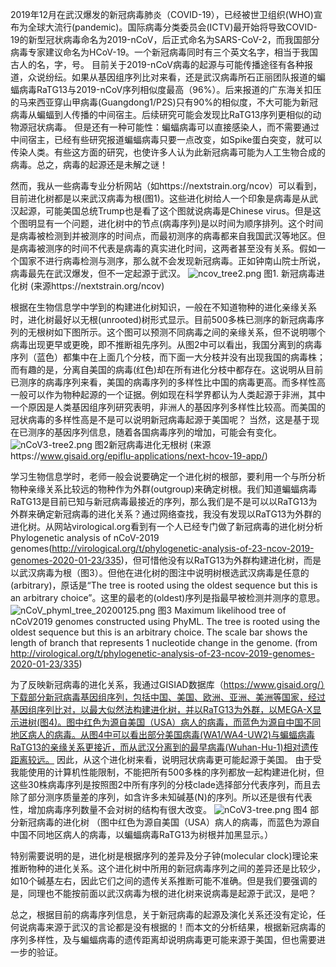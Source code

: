 2019年12月在武汉爆发的新冠病毒肺炎（COVID-19），已经被世卫组织(WHO)宣布为全球大流行(pandemic)。国际病毒分类委员会(ICTV)最开始将导致COVID-19的新型冠状病毒命名为2019-nCoV，后正式命名为SARS-CoV-2，而我国部分病毒专家建议命名为HCoV-19。一个新冠病毒同时有三个英文名字，相当于我国古人的名，字，号。
目前关于2019-nCoV病毒的起源与可能传播途径有各种报道，众说纷纭。如果从基因组序列比对来看，还是武汉病毒所石正丽团队报道的蝙蝠病毒RaTG13与2019-nCoV序列相似度最高（96%）。后来报道的广东海关扣压的马来西亚穿山甲病毒(Guangdong1/P2S)只有90%的相似度，不大可能为新冠病毒从蝙蝠到人传播的中间宿主。后续研究可能会发现比RaTG13序列更相似的动物源冠状病毒。
  但是还有一种可能性：蝙蝠病毒可以直接感染人，而不需要通过中间宿主，已经有些研究报道蝙蝠病毒只要一点改变，如Spike蛋白突变，就可以传染人类。有些这方面的研究，也使许多人认为此新冠病毒可能为人工生物合成的病毒。总之，病毒的起源还是未解之谜！

  然而，我从一些病毒专业分析网站（如https://nextstrain.org/ncov）可以看到，目前进化树都是以来武汉病毒为根(图1)。这些进化树给人一个印象是病毒是从武汉起源，可能美国总统Trump也是看了这个图就说病毒是Chinese virus。但是这个图明显有一个问题，进化树中的节点(病毒序列)是以时间为顺序排列。这个时间是病毒被检测到并被测序的时间点，而最初测序的病毒都来自我国武汉等地区。但是病毒被测序的时间不代表是病毒的真实进化时间，这两者甚至没有关系。假如一个国家不进行病毒检测与测序，那么就不会发现新冠病毒。正如钟南山院士所说，病毒最先在武汉爆发，但不一定起源于武汉。
![ncov_tree2.png](https://upload-images.jianshu.io/upload_images/13546641-4ce31caab6d1e802.png?imageMogr2/auto-orient/strip%7CimageView2/2/w/1240)
图1. 新冠病毒进化树 (来源https://nextstrain.org/ncov)

  根据在生物信息学中学到的构建进化树知识，一般在不知道物种的进化亲缘关系时，进化树最好以无根(unrooted)树形式显示。目前500多株已测序的新冠病毒序列的无根树如下图所示。这个图可以预测不同病毒之间的亲缘关系，但不说明哪个病毒出现更早或更晚，即不推断祖先序列。从图2中可以看出，我国分离到的病毒序列（蓝色）都集中在上面几个分枝，而下面一大分枝并没有出现我国的病毒株；而有趣的是，分离自美国的病毒(红色)却在所有进化分枝中都存在。这说明从目前已测序的病毒序列来看，美国的病毒序列的多样性比中国的病毒更高。而多样性高一般可以作为物种起源的一个证据。例如现在科学界都认为人类起源于非洲，其中一个原因是人类基因组序列研究表明，非洲人的基因序列多样性比较高。而美国的冠状病毒的多样性高是不是可以说明新冠病毒起源于美国呢？ 当然，这是基于现在已测序的基因序列信息，随着各国病毒序列的增加，可能会有变化。
![nCoV3-tree2.png](https://upload-images.jianshu.io/upload_images/13546641-de108c3f9b8e5cdb.png?imageMogr2/auto-orient/strip%7CimageView2/2/w/1240)
图2新冠病毒进化无根树 (来源https://www.gisaid.org/epiflu-applications/next-hcov-19-app/)

  学习生物信息学时，老师一般会说要确定一个进化树的根部，要利用一个与所分析物种亲缘关系比较远的物种作为外群(outgroup)来确定树根。我们知道蝙蝠病毒RaTG13是目前已知与新冠病毒最接近的序列，那么我们是不是可以以RaTG13为外群来确定新冠病毒的进化关系？通过网络查找，我没有发现以RaTG13为外群的进化树。从网站virological.org看到有一个人已经专门做了新冠病毒的进化树分析Phylogenetic analysis of nCoV-2019 genomes(http://virological.org/t/phylogenetic-analysis-of-23-ncov-2019-genomes-2020-01-23/335)，但可惜他没有以RaTG13为外群构建进化树，而是以武汉病毒为根（图3）。但他在进化树的图注中说明树根选武汉病毒是任意的(arbitrary)，原话是“The tree is rooted using the oldest sequence but this is an arbitrary choice”。这里的最老的(oldest)序列是指最早被检测并测序的意思。
![nCoV_phyml_tree_20200125.png](https://upload-images.jianshu.io/upload_images/13546641-db9b463018f35877.png?imageMogr2/auto-orient/strip%7CimageView2/2/w/1240)
图3 Maximum likelihood tree of nCoV2019 genomes constructed using PhyML. The tree is rooted using the oldest sequence but this is an arbitrary choice. The scale bar shows the length of branch that represents 1 nucleotide change in the genome. (from http://virological.org/t/phylogenetic-analysis-of-23-ncov-2019-genomes-2020-01-23/335)

  为了反映新冠病毒的进化关系，我通过GISIAD数据库（https://www.gisaid.org/）下载部分新冠病毒基因组序列，包括中国、美国、欧洲、亚洲、美洲等国家，经过基因组序列比对，以最大似然法构建进化树，并以RaTG13为外群，以MEGA-X显示进树(图4)。图中红色为源自美国（USA）病人的病毒，而蓝色为源自中国不同地区病人的病毒。从图4中可以看出部分美国病毒(WA1/WA4-UW2)与蝙蝠病毒RaTG13的亲缘关系更接近，而从武汉分离到的最早病毒(Wuhan-Hu-1)相对遗传距离较远。 因此，从这个进化树来看，说明冠状病毒更可能起源于美国。
由于受我能使用的计算机性能限制，不能把所有500多株的序列都放一起构建进化树，但这些30株病毒序列是按照图2中所有序列的分枝clade选择部分代表序列，而且去除了部分测序质量差的序列，如含许多未知碱基(N)的序列。所以还是很有代表性，增加病毒序列数量不会对树的结构有很大改变。
![nCoV3-tree.png](https://upload-images.jianshu.io/upload_images/13546641-23256c344a3881c3.png?imageMogr2/auto-orient/strip%7CimageView2/2/w/1240)
图4 部分新冠病毒的进化树 （图中红色为源自美国（USA）病人的病毒，而蓝色为源自中国不同地区病人的病毒，以蝙蝠病毒RaTG13为树根并加黑显示。）

  特别需要说明的是，进化树是根据序列的差异及分子钟(molecular clock)理论来推断物种的进化关系。这个进化树中所用的新冠病毒序列之间的差异还是比较少，如10个碱基左右，因此它们之间的遗传关系推断可能不准确。但是我们要强调的是，同理也不能按前面以武汉病毒为根的进化树来说病毒是起源于武汉，是吧？
  
  总之，根据目前的病毒序列信息，关于新冠病毒的起源及演化关系还没有定论，任何说病毒来源于武汉的言论都是没有根据的！而本文的分析结果，根据新冠病毒的序列多样性，及与蝙蝠病毒的遗传距离却说明病毒更可能来源于美国，但也需要进一步的验证。
